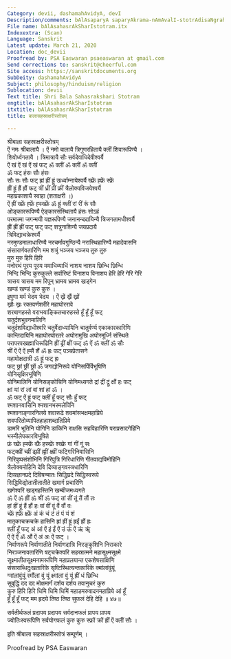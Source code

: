 ```yaml
---
Category: devii, dashamahAvidyA, devI
Description/comments: bAlAsaparyA saparyAkrama-nAmAvalI-stotrAdisaNgrahaH
File name: bAlAsahasrAkSharIstotram.itx
Indexextra: (Scan)
Language: Sanskrit
Latest update: March 21, 2020
Location: doc_devii
Proofread by: PSA Easwaran psaeaswaran at gmail.com
Send corrections to: sanskrit@cheerful.com
Site access: https://sanskritdocuments.org
SubDeity: dashamahAvidyA
Subject: philosophy/hinduism/religion
Sublocation: devii
Text title: Shri Bala Sahasrakshari Stotram
engtitle: bAlAsahasrAkSharIstotram
itxtitle: bAlAsahasrAkSharIstotram
title: बालासहस्राक्षरीस्तोत्रम्

---
```

  
 श्रीबाला सहस्राक्षरीस्तोत्रम्   
ऐं नमः श्रीबालायै । ऐं नमो बालायै त्रिगुणरहितायै क्लीं शिवारूपिण्यै ।  
शिवोर्ध्वगतायै । त्रिमात्रायै सौः सर्वदेवाधिदेवीश्वर्यै  
ऐं खं ऐं खं ऐं खं फट् ॐ क्लीं ॐ क्लीं ॐ क्लीं  
         ॐ फट् हंसः सौः हंसः  
सौः सः सौः फट् ह्रां ह्रीं ह्रूं ऊर्ध्वाम्नायेश्वर्यै ख्फ्रें ह्फ्रें स्फ्रें  
ह्रीं ह्रूं ह्रैं ह्रौं फट् त्रीं ध्रीं प्रीं फ्रीं त्रैलोक्यविजयेश्वर्यै  
महाप्रकाशायै स्वाहा (शताक्षरी ।)  
ऐं ह्रीं ख्फ्रें ह्फ्रें ह्स्ख्फ्रें ॐ ह्रूं क्लीं रां रीं रूं सौः  
ओङ्काररूपिण्यै ऐङ्कारसंस्थितायै हंसः सोऽहं  
परमात्मा जगन्मयी यज्ञरूपिण्यै जनानन्ददायिन्यै त्रिजगतामधीश्वर्यै  
ह्रीं ह्रीं ह्रीं फट् फट् फट् शत्रुनाशिन्यै जयप्रदायै  
         त्रिविद्याचक्रेश्वर्यै  
नरमुण्डमालाधारिण्यै नरचर्मावगुण्ठिन्यै नरास्थिहारिण्यै महादेवासनि  
संसारार्णवतारिणि मम शत्रुं भञ्जय भञ्जय तुरु तुरु  
         मुरु मुरु हिरि हिरि  
मनोरथं पूरय पूरय ममाधिव्याधिं नाशय नाशय छिन्धि छिन्धि  
भिन्दि भिन्दि कुरुकुल्ले सर्वारिष्टं विनाशय विनाशय हेरि हेरि गेरि गेरि  
त्रासय त्रासय मम रिपून् भ्रामय भ्रामय खड्गेन  
         खण्डं खण्डं कुरु कुरु ।  
इषुणा मर्म भेदय भेदय । ऐं ख्रें ख्रैं ख्रों  
         ख्रौः ख्रः रक्तवर्णशरीरे महाघोररावे  
शरबाणहस्ते वराभयाङ्कितचारुहस्ते हूँ हूँ हूँ फट्  
         चतुर्दशभुवनमालिनि  
चतुर्दशविद्याधीश्वरि चतुर्वेदाध्यायिनि चातुर्वर्ण्य एकाकारकारिणि  
कान्तिदायिनि महाघोरघोरतरे अघोरामुखि अघोरमूर्ध्नि संस्थिते  
परापरपरब्रह्माधिरूढिनि ह्रीं ढ्रीं क्षीं फट् ॐ ऐं ॐ क्लीं ॐ सौः  
श्रीं ऐं ऐं ऐं ह्सैं शैं ॐ ह्रः फट् पञ्चप्रेतासने  
         महामोक्षदात्री ॐ ह्रूं फट् ह्रः  
फट् छ्रां छ्रीं छ्रों ॐ जगद्योनिरूपे योनिसर्पिर्विभूषिणि  
         योनिसृक्षिरभूषिणि  
योनिमालिनि योनिसङ्कोचिनि योनिमध्यगते द्रां द्रीं द्रूं क्षौं हः फट्  
क्षां यां रां लां वां शां हां ॐ ।  
ॐ फट् ऐं ह्रूं फट् क्लीं हूँ फट् सौः हुँ फट्  
         श्मशानवासिनि श्मशानभस्मलेपिनि  
श्मशानाङ्गारनिलये शवारूढे शवमांसभक्षमहाप्रिये  
         शवपरितोव्यापितहाहाशब्दातिप्रिये  
डामरि भूतिनि योगिनि डाकिनि राक्षसि सहविहारिणि पराप्रसादगेहिनि  
         भस्मीलेपकारविभूषिते  
फ्रं ख्फ्रें ह्स्फ्रें व्फ्रैं हस्व्फ्रें श्ख्फ्रे गां गीं गूं सः  
         फट्क्म्रीं च्म्रीं ढ्म्रीं ह्म्रीं क्ष्म्रीं फट्गिरिनिवासिनि  
गिरिपुष्पसंशोभिनि गिरिपुत्रि गिरिधारिणि गीतवाद्यविमोहिनि  
         त्रैलोक्यमोहिनि देवि दिव्याङ्गवस्त्रधारिणि  
दिव्यज्ञानप्रदे दिविषन्मातः सिद्धिप्रदे सिद्धिस्वरूपे  
         सिद्धिविद्योतातीतातीते खमार्ग प्रचारिणि  
खगेश्वरि खड्गहस्तिनि खम्बीजमध्यगते  
ॐ ऐं ॐ ह्रीं ॐ श्रीं ॐ फट् तां तीं तूं तैं तौं तः  
हां हीं हूं हैं हौं हः वां वीं वूं वैं वौं वः  
च्फ्रें ह्फ्रें क्ष्फ्रें अं कं चं टं तं पं यं शं  
मातृकाचक्रचक्रे हासिनि ह्रां ह्रीं ह्रूं ह्रईं ह्रौं ह्रः  
श्लीं हूँ फट् अं आं ऐं इं ईं ऐं उं ऊं ऐं ऋं ॠं  
ऐं ऐं ऐं ॐ औं ऐं अं अः ऐं फट् ।  
निर्वाणरूपे निर्वाणातीते निर्वाणदात्रि निरङ्कुशिनि निराकारे  
निरञ्जनावतारिणि षट्चक्रेश्वरि सहस्रात्मने महासूक्ष्मसूक्ष्मे  
सूक्ष्मातीतसूक्ष्मनामरूपिणि महाप्रलयान्त एकशेषसाक्षिणि  
संसाराब्धिदुःखतारिके सृष्टिस्थित्यन्तकारिके क्मांलांवुंयूं  
ग्मांलांवुंयूं स्मौंलां वुं यूं क्ष्मांलां वुं यूं ह्रीं धं छिन्धि  
सुबुद्धिं दद दद मोक्षमार्गं दर्शय दर्शय तवानुचरं कुरु  
कुरु हिरि हिरि धिमि धिमि धिमिं महाडमरुवादनमहाप्रिये आं हूँ  
हूँ हूँ हूँ फट् मम हृदये तिष्ठ तिष्ठ सुफलं देहि देहि ॥ ४७॥  
  
सर्वतीर्थफलं प्रदापय प्रदापय सर्वदानफलं प्रापय प्रापय  
ज्योतिःस्वरूपिणि सर्वयोगफलं कुरु कुरु स्फ्रों क्रों ह्रीं ऐं क्लीं सौः ।  
  
इति श्रीबाला सहस्राक्षरीस्तोत्रं सम्पूर्णम् ।  
  
  
Proofread by PSA Easwaran   
  
